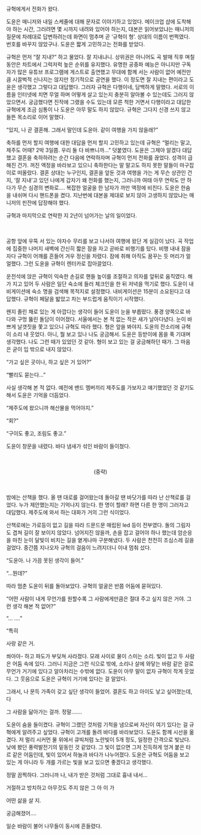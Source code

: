 
규혁에게서 전화가 왔다.

도윤은 매니저와 내일 스케줄에 대해 문자로 이야기하고 있었다. 메이크업 샵에 도착해야 하는 시간, 그러려면 몇 시까지 내려와 있어야 하는지, 대본은 읽어보았냐는 매니저의 질문에 차례대로 답변하려는데 화면이 멈추며 곧 ‘규혁이 형’. 상대의 이름이 번쩍였다. 번호를 바꾸지 않았구나. 도윤은 짧게 고민하고는 전화를 받았다.

규혁은 먼저 “잘 지내?” 하고 물었다. 잘 지내냐니. 상위권은 아니어도 곡 발매 직후 며칠 동안은 차트에서 그럭저럭 높은 순위를 유지했다. 유명한 공중파 예능은 아니지만 구독자가 많은 유튜브 프로그램에 게스트로 출연했고 무대에 함께 서는 사람이 없어 예전만큼 시끌벅적 신나지는 않지만 정기적으로 공연을 했다. 이 정도면 잘 지내는 편이라고 도윤은 생각했고 그렇다고 대답했다. 그러자 규혁은 다행이네, 담백하게 말했다. 서로의 이름을 인터넷에 치면 무얼 하며 어떻게 살고 있는지 충분히 알아볼 수 있는데도 그러지 않았으면서. 궁금했다면 진작에 그랬을 수도 있는데 모른 척한 거면서 다행이라고 대답한 규혁에게 조금 심통이 나 도윤은 아무 말도 하지 않았다. 규혁은 그다지 신경 쓰지 않고 들뜬 목소리로 이어 말했다.

“있지, 나 곧 결혼해. 그래서 말인데 도윤아. 같이 여행을 가지 않을래?”

축하를 먼저 할지 여행에 대한 대답을 먼저 할지 고민하고 있는데 규혁은 “멀리는 말고, 제주도 어때? 2박 3일쯤. 우리 둘 다 바쁘니까…” 덧붙였다. 도윤은 그제야 알겠다 대답했고 결혼을 축하하려는 순간 다음에 연락하자며 규혁이 먼저 전화를 끊었다. 성격이 급해진 건가. 꺼진 액정을 바라보고 있으니 축하한다는 말 말고도 하지 못한 말들이 마구잡이로 떠올랐다. 결혼 상대는 누구인지, 결혼을 앞둔 것과 여행을 가는 게 무슨 상관인 건지, ‘잘 지내’고 있던 나에게 갑자기 왜 전화를 했는지, 그러니까 여태 아무 연락도 안 하다가 무슨 심경의 변화로…. 복잡한 얼굴을 한 남자가 까만 액정에 비친다. 도윤은 한숨을 내쉬며 다시 핸드폰을 켰다. 지난번에 대본을 제대로 보지 않아 고생하지 않았냐는 매니저의 핀잔에 답장해야 했다.

규혁과 마지막으로 연락한 지 2년이 넘어가는 날의 일이었다.

ㅤ

공항 앞에 우뚝 서 있는 야자수 무리를 보고 나서야 여행에 왔단 게 실감이 났다. 곡 작업에 집중한 나머지 새벽에 간신히 짧은 잠을 자고 곧바로 비행기를 탔다. 비행 내내 잠을 자다 규혁이 어깨를 흔들어 겨우 정신을 차렸다. 잠에 취해 아직도 꿈꾸는 듯 머리가 얼얼했다. 그런 도윤을 규혁이 렌터카로 잡아끌었다.

운전석에 앉은 규혁이 익숙한 손길로 핸들 높이를 조절하고 의자를 앞뒤로 움직였다. 해가 지고 있어 두 사람은 일단 숙소에 들러 체크인을 한 뒤 저녁을 먹기로 했다. 도윤이 내비게이션에 숙소 명을 검색해 목적지로 설정했다. 내비게이션은 15분이 소요된다고 대답했다. 규혁이 페달을 밟았고 차는 부드럽게 움직이기 시작했다.

왠지 졸린 채로 있는 게 아깝다는 생각이 들어 도윤이 눈을 부릅떴다. 풍경 양쪽으로 바다와 구멍 뚫린 돌담이 이어졌다. 서울에서는 본 적 없는 작은 새가 날아다녔다. 눈이 바쁘게 날갯짓을 쫓고 있으니 규혁도 따라 했다. 형은 앞을 봐야지. 도윤의 잔소리에 규혁이 소리 내 웃었다. 아니, 뭘 보고 있나 나도 궁금해서. 도윤은 등받이에 몸을 푹 기대며 생각했다. 나도 그런 때가 있었던 것 같아. 형이 보고 있는 걸 궁금해하던 때가. 그 마음은 굳이 입 밖으로 내지 않았다.

“가고 싶은 곳이나, 하고 싶은 거 있어?”

“빨리도 묻는다...”

사실 생각해 본 적 없다. 예전에 밴드 멤버끼리 제주도를 가보자고 얘기했었던 것 같기도 해서 도윤은 기억을 더듬었다.

“제주도에 왔으니까 해산물을 먹어야지.”

“회?”

“구이도 좋고, 조림도 좋고.”

도윤이 창문을 내렸다. 바다 냄새가 섞인 바람이 들이쳤다.



ㅤ

<center>(중략)</center>



ㅤ

밤에는 산책을 했다. 올 땐 대로를 걸어왔는데 돌아갈 땐 바닷가를 따라 난 산책로를 걸었다. 누가 제안했는지는 기억나지 않는다. 한 명이 할래? 하면 다른 한 명이 그러자고 대답했다. 제주도에 와서 하는 대화가 거의 그런 식이었다.

산책로에는 가로등이 없고 길을 따라 드문드문 매립된 led 등이 전부였다. 돌의 그림자도 겹쳐 길이 잘 보이지 않았다. 넘어지진 않을까, 손을 잡고 걸어야 하나 했는데 암순응을 마친 눈이 달빛이 비치는 길을 옅게나마 구분해냈다. 두 사람은 천천히 조심스레 길을 걸었다. 중간쯤 지나오자 규혁의 걸음이 느려지더니 이내 멈춰 섰다.

“도윤아. 나 가끔 못된 생각이 들어.”

“...뭔데?”

따라 멈춘 도윤이 뒤를 돌아보았다. 규혁의 얼굴은 반쯤 어둠에 묻혀있다. 

“어떤 사람이 내게 무언가를 원할수록 그 사람에게만큼은 절대 주고 싶지 않은 거야. 그런 생각 해본 적 없어?”

“... ....”

“특히

사랑 같은 거. 

쏴아아- 하고 파도가 부딪쳐 사라졌다. 모래 사이로 물이 스미는 소리. 빛이 없고 두 사람은 어둠 속에 있다. 그러니 지금은 그런 식으로 밖에, 소리나 살에 와닿는 바람 같은 걸로 무언가 거기에 있다고 알아차리는 수밖에 없다. 도윤이 아무 말이 없자 규혁이 작게 웃었다. 그 웃음으로 도윤은 규혁이 거기에 있다는 걸 알았다.

그래서, 나 문득 가족이 갖고 싶단 생각이 들었어. 결혼도 하고 아이도 낳고 싶어졌는데, 다

그 사람을 닮아가는 걸까. 정말.......

도윤이 숨을 들이켰다. 규혁이 그랬던 것처럼 기척을 냄으로써 자신이 여기 있다는 걸 규혁에게 알려주고 싶었다. 규혁이 고개를 돌려 바다를 바라보았다. 도윤도 함께 시선을 옮겼다. 저 멀리 시커먼 물 위에서 큐빅처럼 노란빛이 5개 정도, 일정한 간격으로 빛났다. 낮에 봤던 풍력발전기의 밑동인 것 같았다. 그 빛이 없으면 그저 진득하게 엉겨 붙은 타르 같은 어둠인데, 빛이 있어서 하늘과 바다가 나누어졌다. 도윤은 규혁도 어둠을 보고 있는 게 아니라 두 개를 가르는 빛을 보고 있으면 좋겠다고 생각했다.

정말 끔찍하다. 그러니까 나, 내가 받은 것처럼 그대로 흉내 내서...

거절하고 방치하고 아무것도 주지 않은 그 아 이 가 

어떤 삶을 살 지.

궁금해졌어....

일순 바람이 불어 나무들이 동시에 흔들렸다.
